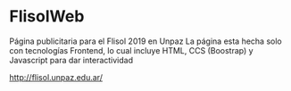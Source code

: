 # FlisolWeb
Página publicitaria para el Flisol 2019 en Unpaz
La página esta hecha solo con tecnologías Frontend, lo cual incluye HTML, CCS (Boostrap) y Javascript para dar interactividad

http://flisol.unpaz.edu.ar/
